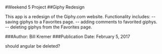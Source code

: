 #Weekend 5 Project
##Giphy Redesign

This app is a redesign of the Giphy.com website.  Functionality includes:
-- saving giphys to a Favorites page.
-- adding comments to favorited giphys.
-- deleting giphys from the Favorites page.

###Author: Bill Kremer
###Publication Date: February 5, 2017


should angular be deleted?
